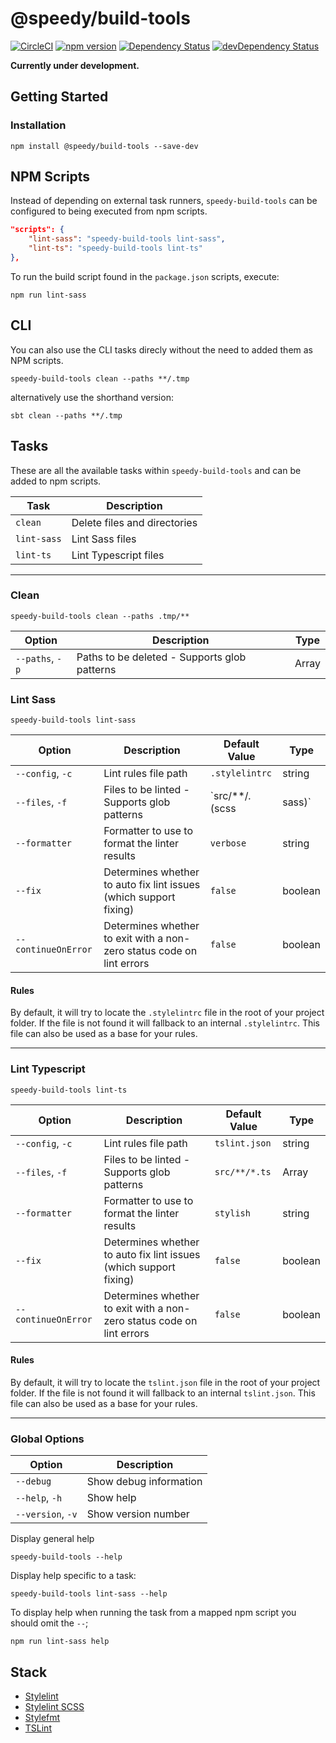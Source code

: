 # @speedy/build-tools
[![CircleCI](https://circleci.com/gh/alan-agius4/speedy-build-tools.svg?style=shield)](https://circleci.com/gh/alan-agius4/speedy-build-tools)
[![npm version](https://img.shields.io/npm/v/@speedy/build-tools.svg)](https://www.npmjs.com/package/@speedy/build-tools)
[![Dependency Status](https://img.shields.io/david/alan-agius4/speedy-build-tools.svg?style=flat-square)](https://david-dm.org/alan-agius4/speedy-build-tools)
[![devDependency Status](https://img.shields.io/david/dev/alan-agius4/speedy-build-tools.svg?style=flat-square)](https://david-dm.org/alan-agius4/speedy-build-tools?type=dev)

**Currently under development.**

## Getting Started

### Installation

```
npm install @speedy/build-tools --save-dev
```

## NPM Scripts

Instead of depending on external task runners, `speedy-build-tools` can be configured to being executed from npm scripts.

```json
"scripts": {
    "lint-sass": "speedy-build-tools lint-sass",
    "lint-ts": "speedy-build-tools lint-ts"
},
````

To run the build script found in the `package.json` scripts, execute:

```
npm run lint-sass
```

## CLI

You can also use the CLI tasks direcly without the need to added them as NPM scripts.

```
speedy-build-tools clean --paths **/.tmp
``` 

alternatively use the shorthand version:

```
sbt clean --paths **/.tmp
```

## Tasks
These are all the available tasks within `speedy-build-tools` and can be added to npm scripts.


| Task                  | Description                                                                                            |
|-----------------------|--------------------------------------------------------------------------------------------------------|
| `clean`               | Delete files and directories                                                                           |
| `lint-sass`           | Lint Sass files                                                                                        |
| `lint-ts`             | Lint Typescript files                                                                                   |
___

### Clean

```
speedy-build-tools clean --paths .tmp/**
```

| Option          | Description                                   | Type  |
|-----------------|-----------------------------------------------|-------|
| `--paths`, `-p` | Paths to be deleted - Supports glob patterns  | Array |

### Lint Sass

```
speedy-build-tools lint-sass
```

| Option              | Description                                                           | Default Value           | Type    |
|---------------------|-----------------------------------------------------------------------|-------------------------|---------|
| `--config`, `-c`    | Lint rules file path                                                  | `.stylelintrc`          | string  |
| `--files`, `-f`     | Files to be linted - Supports glob patterns                           | `src/**/*.*(scss|sass)` | Array   |
| `--formatter`       | Formatter to use to format the linter results                         | `verbose`               | string  |
| `--fix`             | Determines whether to auto fix lint issues (which support fixing)     | `false`                 | boolean |
| `--continueOnError` | Determines whether to exit with a non-zero status code on lint errors | `false`                 | boolean |

#### Rules
By default, it will try to locate the `.stylelintrc` file in the root of your project folder. If the file is not found it will fallback to an internal `.stylelintrc`. This file can also be used as a base for your rules.

___

### Lint Typescript

```
speedy-build-tools lint-ts
```

| Option              | Description                                                           | Default Value | Type    |
|---------------------|-----------------------------------------------------------------------|---------------|---------|
| `--config`, `-c`    | Lint rules file path                                                  | `tslint.json` | string  |
| `--files`, `-f`     | Files to be linted - Supports glob patterns                           | `src/**/*.ts` | Array   |
| `--formatter`       | Formatter to use to format the linter results                         | `stylish`     | string  |
| `--fix`             | Determines whether to auto fix lint issues (which support fixing)     | `false`       | boolean |
| `--continueOnError` | Determines whether to exit with a non-zero status code on lint errors | `false`       | boolean |

#### Rules
By default, it will try to locate the `tslint.json` file in the root of your project folder. If the file is not found it will fallback to an internal `tslint.json`. This file can also be used as a base for your rules.

___

### Global Options
| Option            | Description            |
|-------------------|------------------------|
| `--debug`         | Show debug information |
| `--help`, `-h`    | Show help              |
| `--version`, `-v` | Show version number    |

Display general help

```
speedy-build-tools --help
```

Display help specific to a task:

```
speedy-build-tools lint-sass --help
```

To display help when running the task from a mapped npm script you should omit the `--`;

```
npm run lint-sass help
```

## Stack

- [Stylelint](https://github.com/stylelint/stylelint)
- [Stylelint SCSS](https://github.com/kristerkari/stylelint-scss)
- [Stylefmt](https://github.com/morishitter/stylefmt)
- [TSLint](http://palantir.github.io/tslint)